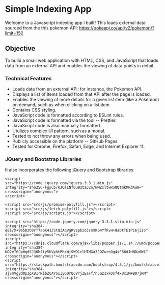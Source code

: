 # Simple Indexing App

Welcome to a Javascript indexing app I built! This loads external data sourced from the this pokemon API: https://pokeapi.co/api/v2/pokemon/?limit=150

## Objective

To build a small web application with HTML, CSS, and JavaScript that loads data from an external API and enables the viewing of data points in detail.

### Technical Features

- Loads data from an external API; for instance, the Pokémon API.
- Displays a list of items loaded from that API after the page is loaded.
- Enables the viewing of more details for a given list item (like a Pokémon) on demand, such as when clicking on a list item.
- Contains CSS styling.
- JavaScript code is formatted according to ESLint rules.
- JavaScript code is formatted via the tool -- Prettier.
- JavaScript code is also manually formatted.
- Utulizes complex UI pattern, such as a modal.
- Tested to not throw any errors when being used.
- Publicly accessible on the platform -- GitHub Pages
- Tested for Chrome, Firefox, Safari, Edge, and Internet Explorer 11.

### JQuery and Bootstrap Libraries

It also incorporates the following jQuery and Bootstrap libraries:

 <!-- JQuery CDN links -->
    <script
    src="https://code.jquery.com/jquery-3.3.1.min.js"
    integrity="sha256-FgpCb/KJQlLNfOu91ta32o/NMZxltwRo8QtmkMRdAu8="
    crossorigin="anonymous">
    </script>

    <script src="src/js/promise-polyfill.js"></script>
    <script src="src/js/fetch-polyfill.js"></script>
    <script src="src/js/scripts.js"></script>

<!-- Bootstrap Links -->
    <script src="https://code.jquery.com/jquery-3.3.1.slim.min.js" integrity="sha384-q8i/X+965DzO0rT7abK41JStQIAqVgRVzpbzo5smXKp4YfRvH+8abtTE1Pi6jizo" crossorigin="anonymous"></script>
    <script src="https://cdnjs.cloudflare.com/ajax/libs/popper.js/1.14.7/umd/popper.min.js" integrity="sha384-UO2eT0CpHqdSJQ6hJty5KVphtPhzWj9WO1clHTMGa3JDZwrnQq4sF86dIHNDz0W1" crossorigin="anonymous"></script>
    <script src="https://stackpath.bootstrapcdn.com/bootstrap/4.3.1/js/bootstrap.min.js" integrity="sha384-JjSmVgyd0p3pXB1rRibZUAYoIIy6OrQ6VrjIEaFf/nJGzIxFDsf4x0xIM+B07jRM" crossorigin="anonymous"></script>